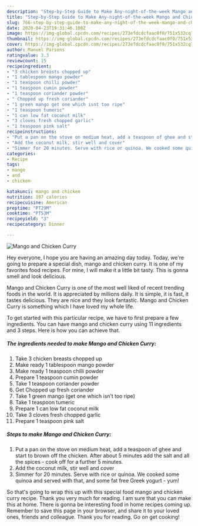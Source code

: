 ```yaml
---
description: "Step-by-Step Guide to Make Any-night-of-the-week Mango and Chicken Curry"
title: "Step-by-Step Guide to Make Any-night-of-the-week Mango and Chicken Curry"
slug: 766-step-by-step-guide-to-make-any-night-of-the-week-mango-and-chicken-curry
date: 2020-04-23T19:31:46.100Z
image: https://img-global.cpcdn.com/recipes/273efdcdcfaac0f0/751x532cq70/mango-and-chicken-curry-recipe-main-photo.jpg
thumbnail: https://img-global.cpcdn.com/recipes/273efdcdcfaac0f0/751x532cq70/mango-and-chicken-curry-recipe-main-photo.jpg
cover: https://img-global.cpcdn.com/recipes/273efdcdcfaac0f0/751x532cq70/mango-and-chicken-curry-recipe-main-photo.jpg
author: Manuel Parsons
ratingvalue: 3.3
reviewcount: 15
recipeingredient:
- "3 chicken breasts chopped up"
- "1 tablespoon mango powder"
- "1 teaspoon chilli powder"
- "1 teaspoon cumin powder"
- "1 teaspoon coriander powder"
- " Chopped up fresh coriander"
- "1 green mango get one which isnt too ripe"
- "1 teaspoon tumeric"
- "1 can low fat coconut milk"
- "3 cloves fresh chopped garlic"
- "1 teaspoon pink salt"
recipeinstructions:
- "Put a pan on the stove on medium heat, add a teaspoon of ghee and start to brown off the chicken. After about 5 minutes add the salt and all the spices - cook off for a further 5 minutes."
- "Add the coconut milk, stir well and cover"
- "Simmer for 20 minutes. Serve with rice or quinoa. We cooked some quinoa and served with that, and some fat free Greek yogurt - yum!"
categories:
- Recipe
tags:
- mango
- and
- chicken

katakunci: mango and chicken 
nutrition: 107 calories
recipecuisine: American
preptime: "PT29M"
cooktime: "PT53M"
recipeyield: "3"
recipecategory: Dinner

---
```



![Mango and Chicken Curry](https://img-global.cpcdn.com/recipes/273efdcdcfaac0f0/751x532cq70/mango-and-chicken-curry-recipe-main-photo.jpg)

Hey everyone, I hope you are having an amazing day today. Today, we're going to prepare a special dish, mango and chicken curry. It is one of my favorites food recipes. For mine, I will make it a little bit tasty. This is gonna smell and look delicious.



Mango and Chicken Curry is one of the most well liked of recent trending foods in the world. It is appreciated by millions daily. It is simple, it is fast, it tastes delicious. They are nice and they look fantastic. Mango and Chicken Curry is something which I have loved my whole life.


To get started with this particular recipe, we have to first prepare a few ingredients. You can have mango and chicken curry using 11 ingredients and 3 steps. Here is how you can achieve that.

<!--inarticleads1-->

##### The ingredients needed to make Mango and Chicken Curry:

1. Take 3 chicken breasts chopped up
1. Make ready 1 tablespoon mango powder
1. Make ready 1 teaspoon chilli powder
1. Prepare 1 teaspoon cumin powder
1. Take 1 teaspoon coriander powder
1. Get  Chopped up fresh coriander
1. Take 1 green mango (get one which isn’t too ripe)
1. Take 1 teaspoon tumeric
1. Prepare 1 can low fat coconut milk
1. Take 3 cloves fresh chopped garlic
1. Prepare 1 teaspoon pink salt




<!--inarticleads2-->

##### Steps to make Mango and Chicken Curry:

1. Put a pan on the stove on medium heat, add a teaspoon of ghee and start to brown off the chicken. After about 5 minutes add the salt and all the spices - cook off for a further 5 minutes.
1. Add the coconut milk, stir well and cover
1. Simmer for 20 minutes. Serve with rice or quinoa. We cooked some quinoa and served with that, and some fat free Greek yogurt - yum!




So that's going to wrap this up with this special food mango and chicken curry recipe. Thank you very much for reading. I am sure that you can make this at home. There is gonna be interesting food in home recipes coming up. Remember to save this page in your browser, and share it to your loved ones, friends and colleague. Thank you for reading. Go on get cooking!
